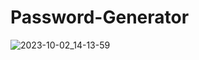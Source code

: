 # Password-Generator
![2023-10-02_14-13-59](https://github.com/canankorkut/30DaysOfJavaScript/assets/99427828/bda7c049-f357-41ca-90ff-f8d3f3b59ef9)
